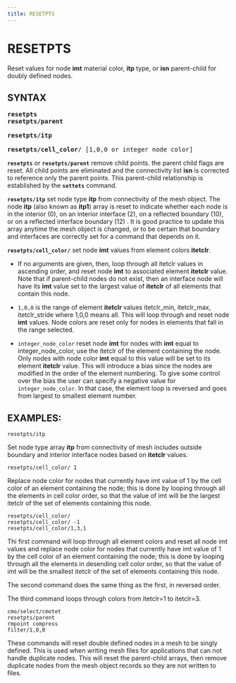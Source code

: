 ```yaml
---
title: RESETPTS
---
```


# RESETPTS

Reset values for node **imt** material color, **itp** type, or **isn** parent-child for doubly defined nodes.

 
 

## SYNTAX

<pre>
<b>resetpts</b>
<b>resetpts/parent</b>

<b>resetpts/itp</b>

<b>resetpts/cell_color</b>/ [1,0,0 or integer_node_color] 
</pre>





**`resetpts`** or **`resetpts/parent`**   remove child points. the parent child flags are reset.  All child points are eliminated and the connectivity list **isn** is corrected to reference only the parent points.
This parent-child relationship is established by the **`settets`** command.


**`resetpts/itp`** set node type **itp** from connectivity of the mesh object.
  The node  **itp** (also known as **itp1**) array is reset to indicate whether
  each node is in the interior (0), on an interior interface (2), on a
  reflected boundary (10), or on a reflected interface boundary (12) .
 It is good practice to update this array anytime the mesh object is changed, or to be certain that boundary and interfaces are correctly set for a command that depends on it.


**`resetpts/cell_color/`** set node **imt** values from element colors **itetclr**. 

-   If no arguments are given, then, loop through all itetclr values in ascending order, and reset node **imt** to associated element **itetclr** value. Note that if parent-child nodes do not exist, then an interface node will have its **imt** value set to the largest value of **itetclr** of all elements that contain this node.

- `1,0,0` is the range of element **itetclr** values itetclr_min, itetclr_max, itetclr_stride where 1,0,0 means all. This will loop through and reset node **imt** values.  Node colors are reset only for nodes in elements that fall in the range selected.

- `integer_node_color` reset node **imt** for nodes with **imt** equal to integer_node_color, use the itetclr of the element containing the node.  Only nodes with node color **imt** equal to this value will be set to its element **itetclr** value. 
This will introduce a bias since the nodes are modified in the order of the element numbering. To give some
control over the bias the user can specify a negative value for `integer_node_color`. In that case, the element loop is reversed and goes from largest to smallest element number.


## EXAMPLES:

```
resetpts/itp  
```
Set node type array **itp** from connectivity of mesh includes outside boundary and interior interface nodes based on **itetclr** values.

```
resetpts/cell_color/ 1   
```

Replace node color for nodes that currently have imt value of 1 by the cell color of an element containing the node; this is done by looping through all the elements in cell color order, so that the value of imt will be the largest itetclr of the set of elements containing this node.

```
resetpts/cell_color/  
resetpts/cell_color/ -1  
resetpts/cell_color/1,3,1   
```

Thi first command will loop through all element colors and reset all node imt values and replace node color for nodes that currently have imt value of 1 by the cell color of an element containing the node; this is done by looping through all the elements in desending cell color order, so that the value of imt will be the smallest itetclr of the set of elements containing this node.

The second command does the same thing as the first, in reversed order.

The third command loops through colors from itetclr=1 to itetclr=3.

```
cmo/select/cmotet                                                               
resetpts/parent                                                                 
rmpoint compress                                                                
filter/1,0,0         
```
These commands will reset double defined nodes in a mesh to be singly defined. This is used when writing mesh files for applications that can not handle duplicate nodes. This will reset the parent-child arrays, then remove duplicate nodes from the mesh object records so they are not written to files.

